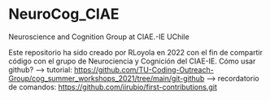 # NeuroCog_CIAE
Neuroscience and Cognition Group at CIAE.-IE UChile

Este repositorio ha sido creado por RLoyola en 2022 con el fin de compartir código con el grupo de Neurociencia y Cognición del CIAE-IE.
Cómo usar github? 
--> tutorial: https://github.com/TU-Coding-Outreach-Group/cog_summer_workshops_2021/tree/main/git-github
--> recordatorio de comandos: https://github.com/iirubio/first-contributions.git
